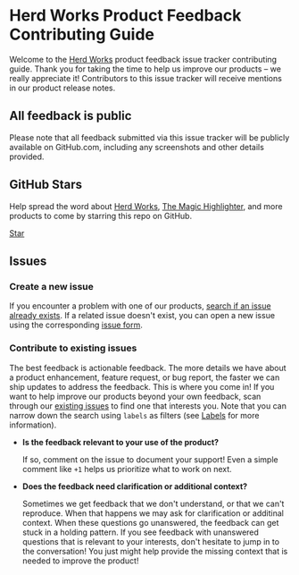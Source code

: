 # Herd Works Product Feedback Contributing Guide

Welcome to the [Herd Works] product feedback issue tracker contributing guide.
Thank you for taking the time to help us improve our products – we really appreciate it!
Contributors to this issue tracker will receive mentions in our product release notes. 

## All feedback is public

Please note that all feedback submitted via this issue tracker will be publicly available on GitHub.com, including any screenshots and other details provided. 

## GitHub Stars

Help spread the word about [Herd Works], [The Magic Highlighter], and more products to come by starring this repo on GitHub.

<!-- Place this tag where you want the button to render. -->
<a class="github-button" href="https://github.com/herdworks/feedback" data-icon="octicon-star" data-size="large" data-show-count="true" aria-label="Star herdworks/feedback on GitHub">Star</a>

## Issues

### Create a new issue

If you encounter a problem with one of our products, [search if an issue already exists]. 
If a related issue doesn't exist, you can open a new issue using the corresponding [issue form].

### Contribute to existing issues

The best feedback is actionable feedback.
The more details we have about a product enhancement, feature request, or bug report, the faster we can ship updates to address the feedback.
This is where you come in! 
If you want to help improve our products beyond your own feedback, scan through our [existing issues] to find one that interests you. 
Note that you can narrow down the search using `labels` as filters (see [Labels] for more information). 

* **Is the feedback relevant to your use of the product?**  

  If so, comment on the issue to document your support! 
  Even a simple comment like `+1` helps us prioritize what to work on next. 

* **Does the feedback need clarification or additional context?** 

  Sometimes we get feedback that we don't understand, or that we can't reproduce.
  When that happens we may ask for clarification or additinal context. 
  When these questions go unanswered, the feedback can get stuck in a holding pattern.
  If you see feedback with unanswered questions that is relevant to your interests, don't hesitate to jump in to the conversation! 
  You just might help provide the missing context that is needed to improve the product! 



<!-- Links -->
[Herd Works]: https://herd.works
[The Magic Highlighter]: https://themagichighlighter.com 
[search if an issue already exists]: https://docs.github.com/en/github/searching-for-information-on-github/searching-on-github/searching-issues-and-pull-requests#search-by-the-title-body-or-comments
[issue form]: https://github.com/herdworks/feedback/issues/new/choose
[existing issues]: https://github.com/herdworks/feedback/issues 
[Labels]: /LABELS.md

<!-- Javascript -->
<script async defer src="https://buttons.github.io/buttons.js"></script>
